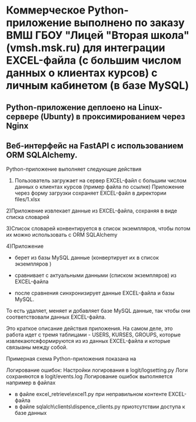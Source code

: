 <h1>Коммерческое Python-приложение выполнено по заказу ВМШ ГБОУ "Лицей "Вторая школа" (vmsh.msk.ru)
для интеграции EXCEL-файла (с большим числом данных о клиентах курсов) с личным кабинетом (в базе MySQL)
</h1>

<h2>Python-приложение деплоено на Linux-сервере (Ubunty) в проксимированием через Nginx</h2>

<h2>Веб-интерфейс на FastAPI с использованием ORM SQLAlchemy.</h2>

Python-приложение выполняет следующие действия

1) Пользователь загружает на сервер EXCEL-файл с большим числом данных о клиентах курсов (пример файла по ссылке)
Приложение через форму загрузки сохраняет EXCEL-файл в директории files/1.xlsx

2)Приложение извлекает данные из EXCEL-файла, сохраняя в виде списка словарей 

3)Список словарей  конвентируется в список экземпляров, чтобы потом их можно использовать с ORM SQLAlchemy

4)Приложение 
- берет из базы MySQL данные (конвертирует их в список экземпляров )

- сравнивает с  актуальными данными (списком экземпляров) из EXCEL-файла

- после сравнения синхронизирует данные EXCEL-файла и базы MySQL.

То есть удаляет, меняет и добавляет базе MySQL  данные, так чтобы они соответствовали данных  EXCEL-файла.

Это краткое описание действия приложения. На самом деле, это работа идет  с тремя таблицами - USERS, KURSES, GROUPS, которые извлекаютсяформируются из 
из данных EXCEL-файла и которые связыаны между собой.

Примерная схема Python-приложения показана на 

Логирование ошибок:
Настройки логирования в logit/logsetting.py
Логи сохраняются в      logit/events.log
Логирование ошибок выполняется например в файлах
- в файле excel_retrieve\excel1.py при неправильном контенте EXCEL-файла
- в файле sqlalch\clients\dispence_clients.py приотсутствии доступа к базе данных


 



